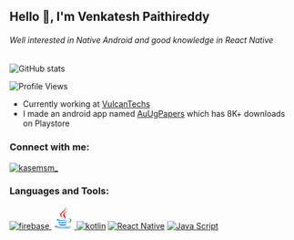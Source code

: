 <h2>Hello 👋, I'm Venkatesh Paithireddy</h2>
<h6>Well interested in Native Android and good knowledge in React Native</h6>

![GitHub stats](https://github-readme-stats.vercel.app/api?username=rvenky125&count_private=true&theme=dark)

![Profile Views](https://komarev.com/ghpvc/?username=rvenky125)

- Currently working at [VulcanTechs](https://www.vulcantechs.com/)
- I made an android app named [AuUgPapers](https://play.google.com/store/apps/details?id=com.famas.auugpapers) which has 8K+ downloads on Playstore

<h3 align="left">Connect with me:</h3>
<p align="left">
<a href="https://twitter.com/rajvenky125" target="blank"><img align="center" src="https://raw.githubusercontent.com/rahuldkjain/github-profile-readme-generator/master/src/images/icons/Social/twitter.svg" alt="kasemsm_" height="30" width="40" /></a>
</p>

<h3 align="left">Languages and Tools:</h3>
<p align="left"> 
<a href="https://firebase.google.com/" target="_blank"> <img src="https://www.vectorlogo.zone/logos/firebase/firebase-icon.svg" alt="firebase" width="40" height="40"/> </a> <a href="https://www.java.com" target="_blank"> <img src="https://raw.githubusercontent.com/devicons/devicon/master/icons/java/java-original.svg" alt="java" width="40" height="40"/> </a> <a href="https://kotlinlang.org" target="_blank"> <img src="https://www.vectorlogo.zone/logos/kotlinlang/kotlinlang-icon.svg" alt="kotlin" width="40" height="40"/></a> <a href="https://reactnative.dev/" target="_blank"> <img src="https://www.vectorlogo.zone/logos/reactjs/reactjs-icon.svg" alt="React Native" width="40" height="40"/></a>
<a href="https://www.javascript.com/" target="_blank"> <img src="https://cdn.iconscout.com/icon/free/png-64/javascript-2752148-2284965.png" alt="Java Script" width="40" height="40"/></a>
</p>
